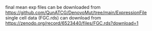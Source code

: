 final mean exp files can be downloaded from https://github.com/QunATCG/DenovoMut/tree/main/ExpressionFile <br>
single cell data (FGC.rds) can download from https://zenodo.org/record/6523440/files/FGC.rds?download=1
